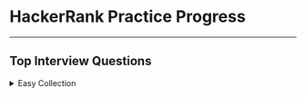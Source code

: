 # HackerRank Practice Progress

---

## Top Interview Questions

<details>

<summary>Easy Collection</summary>

---

~~Array 11/11~~

~~Strings 9/9~~

Linked Lists 2/6

~~Trees 5/5~~

Sorting and Searching

Dynamic Programming

Design

Math

Others

---

</details>
